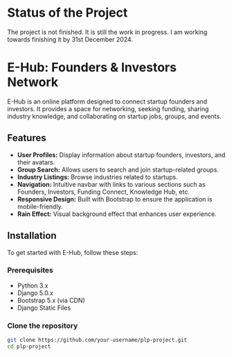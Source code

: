 # Status of the Project
The project is not finished. It is still the work in progress. I am working towards finishing it by 31st December 2024.

# E-Hub: Founders & Investors Network

E-Hub is an online platform designed to connect startup founders and investors. It provides a space for networking, seeking funding, sharing industry knowledge, and collaborating on startup jobs, groups, and events.

## Features
- **User Profiles:** Display information about startup founders, investors, and their avatars.
- **Group Search:** Allows users to search and join startup-related groups.
- **Industry Listings:** Browse industries related to startups.
- **Navigation:** Intuitive navbar with links to various sections such as Founders, Investors, Funding Connect, Knowledge Hub, etc.
- **Responsive Design:** Built with Bootstrap to ensure the application is mobile-friendly.
- **Rain Effect:** Visual background effect that enhances user experience.

## Installation

To get started with E-Hub, follow these steps:

### Prerequisites

- Python 3.x
- Django 5.0.x
- Bootstrap 5.x (via CDN)
- Django Static Files

### Clone the repository

```bash
git clone https://github.com/your-username/plp-project.git
cd plp-project

